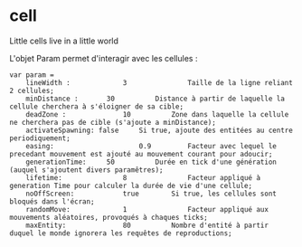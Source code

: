 cell
====

Little cells live in a little world


L'objet Param permet d'interagir avec les cellules : 

	var param = 
		lineWidth : 			3				Taille de la ligne reliant 2 cellules;
		minDistance : 		30			Distance à partir de laquelle la cellule cherchera à s'éloigner de sa cible;
		deadZone : 				10			Zone dans laquelle la cellule ne cherchera pas de cible (s'ajoute a minDistance);
		activateSpawning: false		Si true, ajoute des entitées au centre periodiquement;
		easing: 					0.9			Facteur avec lequel le precedant mouvement est ajouté au mouvement courant pour adoucir;
		generationTime: 	50			Durée en tick d'une génération (auquel s'ajoutent divers paramêtres);
		lifetime: 				8				Facteur appliqué à generation Time pour calculer la durée de vie d'une cellule;
		noOffScreen: 			true		Si true, les cellules sont bloqués dans l'écran;
		randomMove: 			1				Facteur appliqué aux mouvements aléatoires, provoqués à chaques ticks;
		maxEntity:				80			Nombre d'entité à partir duquel le monde ignorera les requêtes de reproductions;
